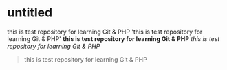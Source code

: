# untitled
this is test repository for learning Git &amp; PHP
'this is test repository for learning Git &amp; PHP'
**this is test repository for learning Git &amp; PHP**
*this is test repository for learning Git &amp; PHP*
>this is test repository for learning Git &amp; PHP
